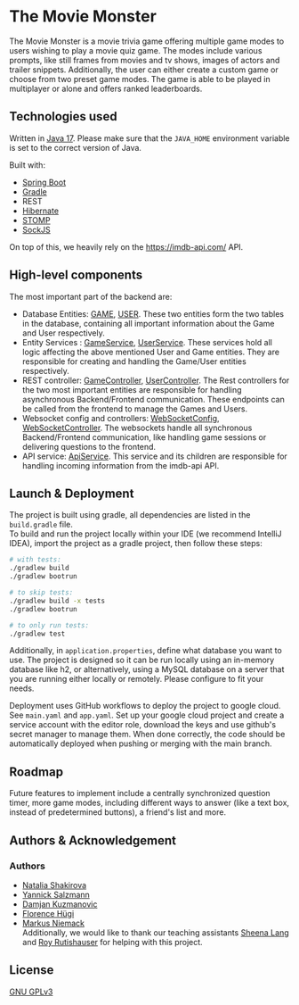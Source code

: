 # The Movie Monster

The Movie Monster is a movie trivia game offering multiple game modes to users wishing to play a movie quiz game. The modes include various prompts, like still frames from movies and tv shows, images of actors and trailer snippets. Additionally, the user can either create a custom game or choose from two preset game modes. The game is able to be played in multiplayer or alone and offers ranked leaderboards.

## Technologies used  

Written in [Java 17](https://www.oracle.com/java/technologies/javase/jdk17-archive-downloads.html). Please make sure that the `JAVA_HOME` environment variable is set to the correct version of Java.
  
Built with:  
- [Spring Boot](https://spring.io/projects/spring-boot)
- [Gradle](https://gradle.org/)
- REST
- [Hibernate](https://hibernate.org/)
- [STOMP](https://stomp-js.github.io/stomp-websocket/)
- [SockJS](https://github.com/sockjs/sockjs-client)

On top of this, we heavily rely on the https://imdb-api.com/ API.  


## High-level components

The most important part of the backend are:
- Database Entities: [GAME](src/main/java/ch/uzh/ifi/hase/soprafs23/entity/Game.java), [USER](src/main/java/ch/uzh/ifi/hase/soprafs23/entity/User.java). These two entities form the two tables in the database, containing all important information about the Game and User respectively.
- Entity Services : [GameService](src/main/java/ch/uzh/ifi/hase/soprafs23/service/GameService.java), [UserService](src/main/java/ch/uzh/ifi/hase/soprafs23/service/UserService.java). These services hold all logic affecting the above mentioned User and Game entities. They are responsible for creating and handling the Game/User entities respectively. 
- REST controller: [GameController](src/main/java/ch/uzh/ifi/hase/soprafs23/controller/GameController.java), [UserController](src/main/java/ch/uzh/ifi/hase/soprafs23/controller/UserController.java). The Rest controllers for the two most important entities are responsible for handling asynchronous Backend/Frontend communication. These endpoints can be called from the frontend to manage the Games and Users.
- Websocket config and controllers: [WebSocketConfig](src/main/java/ch/uzh/ifi/hase/soprafs23/websocket/WebSocketConfig.java), [WebSocketController](src/main/java/ch/uzh/ifi/hase/soprafs23/websocket/WebSocketController.java). The websockets handle all synchronous Backend/Frontend communication, like handling game sessions or delivering questions to the frontend.
- API service: [ApiService](src/main/java/ch/uzh/ifi/hase/soprafs23/api/ApiService.java). This service and its children are responsible for handling incoming information from the imdb-api API.

## Launch & Deployment

The project is built using gradle, all dependencies are listed in the `build.gradle` file.  
To build and run the project locally within your IDE (we recommend IntelliJ IDEA), import the project as a gradle project, then follow these steps:

```bash
# with tests:
./gradlew build
./gradlew bootrun

# to skip tests:
./gradlew build -x tests
./gradlew bootrun

# to only run tests:
./gradlew test
```
Additionally, in `application.properties`, define what database you want to use. The project is designed so it can be run locally using an in-memory database like h2, or alternatively, using a MySQL database on a server that you are running either locally or remotely. Please configure to fit your needs.  
  
Deployment uses GitHub workflows to deploy the project to google cloud. See `main.yaml` and `app.yaml`. Set up your google cloud project and create a service account with the editor role, download the keys and use github's secret manager to manage them. When done correctly, the code should be automatically deployed when pushing or merging with the main branch.

## Roadmap

Future features to implement include a centrally synchronized question timer, more game modes, including different ways to answer (like a text box, instead of predetermined buttons), a friend's list and more.
  

## Authors & Acknowledgement  

### Authors  
- [Natalia Shakirova](https://github.com/orgs/sopra-fs23-group-39/people/NattiShakira)
- [Yannick Salzmann](https://github.com/orgs/sopra-fs23-group-39/people/yasalz)
- [Damjan Kuzmanovic](https://github.com/orgs/sopra-fs23-group-39/people/dkuzma1)
- [Florence Hügi](https://github.com/orgs/sopra-fs23-group-39/people/florencehuegi)
- [Markus Niemack](https://github.com/orgs/sopra-fs23-group-39/people/NieMark)  
Additionally, we would like to thank our teaching assistants [Sheena Lang](https://github.com/SheenaGit) and [Roy Rutishauser](https://github.com/royru) for helping with this project.

## License

[GNU GPLv3]([https://choosealicense.com/licenses/mit/](https://choosealicense.com/licenses/gpl-3.0/))
